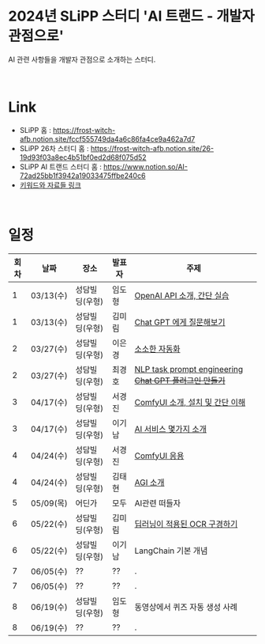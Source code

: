 # 2024년 SLiPP 스터디 'AI 트랜드 - 개발자 관점으로'
AI 관련 사항들을 개발자 관점으로 소개하는 스터디.

<br>

# Link
- SLiPP 홈 : https://frost-witch-afb.notion.site/fccf555749da4a6c86fa4ce9a462a7d7
- SLiPP 26차 스터디 홈 : https://frost-witch-afb.notion.site/26-19d93f03a8ec4b51bf0ed2d68f075d52
- SLiPP AI 트랜드 스터디 홈 : https://www.notion.so/AI-72ad25bb1f3942a19033475ffbe240c6
- [키워드와 자료들 링크](keywords_and_materials.md)

<br>

# 일정

회차 | 날짜 | 장소 | 발표자 | 주제 
--- | --- | --- | --- | ---
1 | 03/13(수) | 성담빌딩(우형) | 임도형 | [OpenAI API 소개, 간단 실습](openai_api/index.MD)
1 | 03/13(수) | 성담빌딩(우형) | 김미림 | [Chat GPT 에게 질문해보기](https://brick-bergamot-47c.notion.site/24-03-13-SLiPP-AI-e5f92778eac04beda9f0e86e360557f0?pvs=74)
2 | 03/27(수) | 성담빌딩(우형) | 이은경 | [소소한 자동화](https://github.com/ekleetime/2024_slipp_ai_study/blob/main/google_vision/index.MD)
2 | 03/27(수) | 성담빌딩(우형) | 최경호 | [NLP task prompt engineering ~~Chat GPT 플러그인 만들기~~  ](https://github.com/dhrim/2024_slipp_ai_study/issues/1)
3 | 04/17(수) | 성담빌딩(우형) | 서경진 | [ComfyUI 소개, 설치 및 간단 이해](https://curioso365.tistory.com/184)
3 | 04/17(수) | 성담빌딩(우형) | 이기남 | [AI 서비스 몇가지 소개](http://bit.ly/3xFgasf)
4 | 04/24(수) | 성담빌딩(우형) | 서경진 | [ComfyUI 응용](https://curioso365.tistory.com/188)
4 | 04/24(수) | 성담빌딩(우형) | 김태현 | [AGI 소개](https://docs.google.com/presentation/d/1eK5d3umHHtKcHqtJ2R6JccWwDXItvfuKZeLXMqrQts0/edit?usp=sharing)
5 | 05/09(목) | 어딘가 | 모두 | AI관련 떠들자
6 | 05/22(수) | 성담빌딩(우형) | 김미림 | [딥러닝이 적용된 OCR 구경하기](https://brick-bergamot-47c.notion.site/24-05-22-474863317fdc4ccfbc638835a44942bb)
6 | 05/22(수) | 성담빌딩(우형) | 이기남 | LangChain 기본 개념
7 | 06/05(수) | ?? |  ?? | .
7 | 06/05(수) | ?? |  ?? | .
8 | 06/19(수) | 성담빌딩(우형) | 임도형 | 동영상에서 퀴즈 자동 생성 사례
8 | 06/19(수) | ?? |  ?? | .




